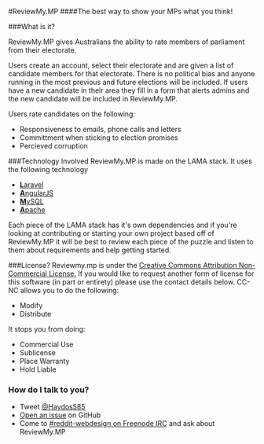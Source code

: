 #ReviewMy.MP
####The best way to show your MPs what you think!

###What is it?

ReviewMy.MP gives Australians the ability to rate members of parliament from their electorate.

Users create an account, select their electorate and are given a list of candidate members for that electorate. There is no political bias and anyone running in the most previous and future elections will be included. If users have a new candidate in their area they fill in a form that alerts admins and the new candidate will be included in ReviewMy.MP.

Users rate candidates on the following:
* Responsiveness to emails, phone calls and letters
* Committment when sticking to election promises
* Percieved corruption

###Technology Involved
ReviewMy.MP is made on the LAMA stack. It uses the following technology

* [**L**aravel](http://www.laravel.com)
* [**A**ngularJS](http://www.angularjs.org)
* [**M**ySQL](http://www.mysql.com)
* [**A**pache](http://httpd.apache.org)

Each piece of the LAMA stack has it's own dependencies and if you're looking at contributing or starting your own project based off of ReviewMy.MP it will be best to review each piece of the puzzle and listen to them about requirements and help getting started.

###License?
Reviewmy.mp is under the [Creative Commons Attribution Non-Commercial License.](https://tldrlegal.com/license/creative-commons-attribution-noncommercial-(cc-nc)) If you would like to request another form of license for this software (in part or entirety) please use the contact details below. CC-NC allows you to do the following:

* Modify
* Distribute

It stops you from doing:

* Commercial Use
* Sublicense
* Place Warranty
* Hold Liable

### How do I talk to you?
* Tweet [@Haydos585](http://twitter.com/haydos585)
* [Open an issue](https://github.com/Haydos585/reviewmymp/issues) on GitHub
* Come to [#reddit-webdesign on Freenode IRC](http://webchat.freenode.net/?channels=reddit-webdesign) and ask about ReviewMy.MP